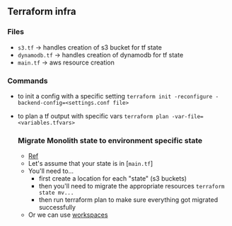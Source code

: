 ## Terraform infra

### Files

- `s3.tf` -> handles creation of s3 bucket for tf state
- `dynamodb.tf` -> handles creation of dynamodb for tf state
- `main.tf` -> aws resource creation

### Commands

- to init a config with a specific setting
  `terraform init -reconfigure -backend-config=<settings.conf file>`

- to plan a tf output with specific vars
  `terraform plan -var-file=<variables.tfvars>`

  ### Migrate Monolith state to environment specific state

  - [Ref](https://dev.to/ewsct/breaking-down-terraform-monolith-into-multiple-environments-fcg)
  - Let's assume that your state is in [`main.tf`]
  - You'll need to...
    - first create a location for each "state" (s3 buckets)
    - then you'll need to migrate the appropriate resources `terraform state mv...`
    - then run terraform plan to make sure everything got migrated successfully
  - Or we can use [workspaces](https://developer.hashicorp.com/terraform/tutorials/modules/organize-configuration#separate-states)
